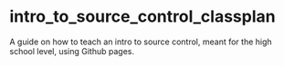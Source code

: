 # intro_to_source_control_classplan
A guide on how to teach an intro to source control, meant for the high school level, using Github pages.
